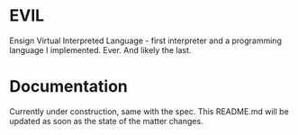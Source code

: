 # EVIL
Ensign Virtual Interpreted Language - first interpreter and a programming language I implemented. Ever. And likely the last.

# Documentation
Currently under construction, same with the spec. This README.md will be updated as soon as the state of the matter changes.
